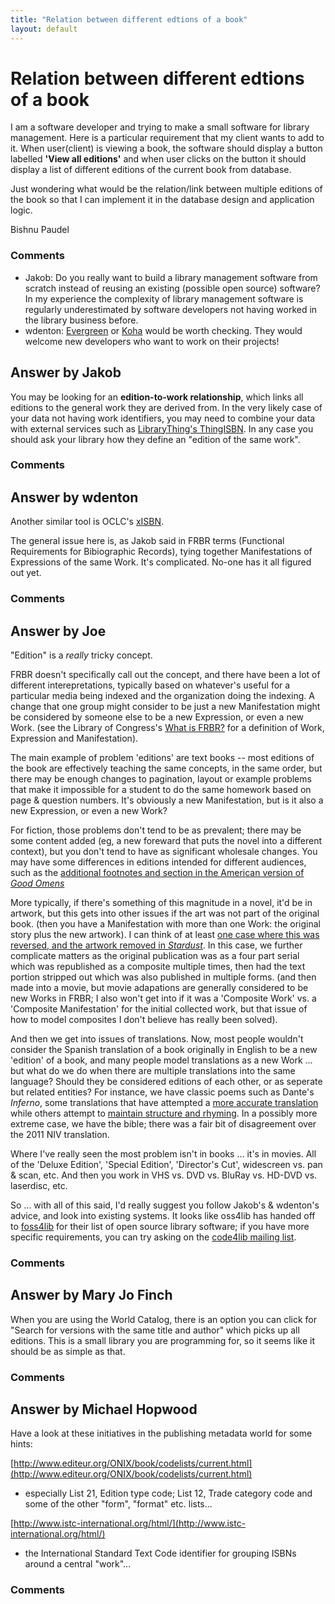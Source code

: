 ```yaml
---
title: "Relation between different edtions of a book"
layout: default
---
```

Relation between different edtions of a book
=====================
I am a software developer and trying to make a small software for
library management. Here is a particular requirement that my client
wants to add to it. When user(client) is viewing a book, the software
should display a button labelled **'View all editions'** and when user
clicks on the button it should display a list of different editions of
the current book from database.

Just wondering what would be the relation/link between multiple editions
of the book so that I can implement it in the database design and
application logic.

Bishnu Paudel

### Comments ###
* Jakob: Do you really want to build a library management software from scratch
instead of reusing an existing (possible open source) software? In my
experience the complexity of library management software is regularly
underestimated by software developers not having worked in the library
business before.
* wdenton: [Evergreen](http://www.open-ils.org/) or
[Koha](http://koha-community.org/) would be worth checking. They would
welcome new developers who want to work on their projects!


Answer by Jakob
----------------
You may be looking for an **edition-to-work relationship**, which links
all editions to the general work they are derived from. In the very
likely case of your data not having work identifiers, you may need to
combine your data with external services such as [LibraryThing's
ThingISBN](http://www.librarything.de/api). In any case you should ask
your library how they define an "edition of the same work".

### Comments ###

Answer by wdenton
----------------
Another similar tool is OCLC's
[xISBN](http://xisbn.worldcat.org/xisbnadmin/doc/api.htm).

The general issue here is, as Jakob said in FRBR terms (Functional
Requirements for Bibiographic Records), tying together Manifestations of
Expressions of the same Work. It's complicated. No-one has it all
figured out yet.

### Comments ###

Answer by Joe
----------------
"Edition" is a *really* tricky concept.

FRBR doesn't specifically call out the concept, and there have been a
lot of different interepretations, typically based on whatever's useful
for a particular media being indexed and the organization doing the
indexing. A change that one group might consider to be just a new
Manifestation might be considered by someone else to be a new
Expression, or even a new Work. (see the Library of Congress's [What is
FRBR?](http://www.loc.gov/catdir/cpso/whatfrbr.html) for a definition of
Work, Expression and Manifestation).

The main example of problem 'editions' are text books -- most editions
of the book are effectively teaching the same concepts, in the same
order, but there may be enough changes to pagination, layout or example
problems that make it impossible for a student to do the same homework
based on page & question numbers. It's obviously a new Manifestation,
but is it also a new Expression, or even a new Work?

For fiction, those problems don't tend to be as prevalent; there may be
some content added (eg, a new foreward that puts the novel into a
different context), but you don't tend to have as significant wholesale
changes. You may have some differences in editions intended for
different audiences, such as the [additional footnotes and section in
the American version of *Good
Omens*](http://en.wikipedia.org/wiki/Good_Omens#Alterations_between_versions)

More typically, if there's something of this magnitude in a novel, it'd
be in artwork, but this gets into other issues if the art was not part
of the original book. (then you have a Manifestation with more than one
Work: the original story plus the new artwork). I can think of at least
[one case where this was reversed, and the artwork removed in
*Stardust*](http://en.wikipedia.org/wiki/Stardust_%28novel%29#Publication_history).
In this case, we further complicate matters as the original publication
was as a four part serial which was republished as a composite multiple
times, then had the text portion stripped out which was also published
in multiple forms. (and then made into a movie, but movie adapations are
generally considered to be new Works in FRBR; I also won't get into if
it was a 'Composite Work' vs. a 'Composite Manifestation' for the
initial collected work, but that issue of how to model composites I
don't believe has really been solved).

And then we get into issues of translations. Now, most people wouldn't
consider the Spanish translation of a book originally in English to be a
new 'edition' of a book, and many people model translations as a new
Work ... but what do we do when there are multiple translations into the
same language? Should they be considered editions of each other, or as
seperate but related entities? For instance, we have classic poems such
as Dante's *Inferno*, some translations that have attempted a [more
accurate
translation](http://rads.stackoverflow.com/amzn/click/0451531396) while
others attempt to [maintain structure and
rhyming](http://rads.stackoverflow.com/amzn/click/0374525315). In a
possibly more extreme case, we have the bible; there was a fair bit of
disagreement over the 2011 NIV translation.

Where I've really seen the most problem isn't in books ... it's in
movies. All of the 'Deluxe Edition', 'Special Edition', 'Director's
Cut', widescreen vs. pan & scan, etc. And then you work in VHS vs. DVD
vs. BluRay vs. HD-DVD vs. laserdisc, etc.

So ... with all of this said, I'd really suggest you follow Jakob's &
wdenton's advice, and look into existing systems. It looks like oss4lib
has handed off to [foss4lib](http://foss4lib.org/) for their list of
open source library software; if you have more specific requirements,
you can try asking on the [code4lib mailing
list](http://dewey.library.nd.edu/mailing-lists/code4lib/).

### Comments ###

Answer by Mary Jo Finch
----------------
When you are using the World Catalog, there is an option you can click
for "Search for versions with the same title and author" which picks up
all editions. This is a small library you are programming for, so it
seems like it should be as simple as that.

### Comments ###

Answer by Michael Hopwood
----------------
Have a look at these initiatives in the publishing metadata world for
some hints:

[http://www.editeur.org/ONIX/book/codelists/current.html](http://www.editeur.org/ONIX/book/codelists/current.html)
- especially List 21, Edition type code; List 12, Trade category code
and some of the other "form", "format" etc. lists...

[http://www.istc-international.org/html/](http://www.istc-international.org/html/)
- the International Standard Text Code identifier for grouping ISBNs
around a central "work"...

### Comments ###

